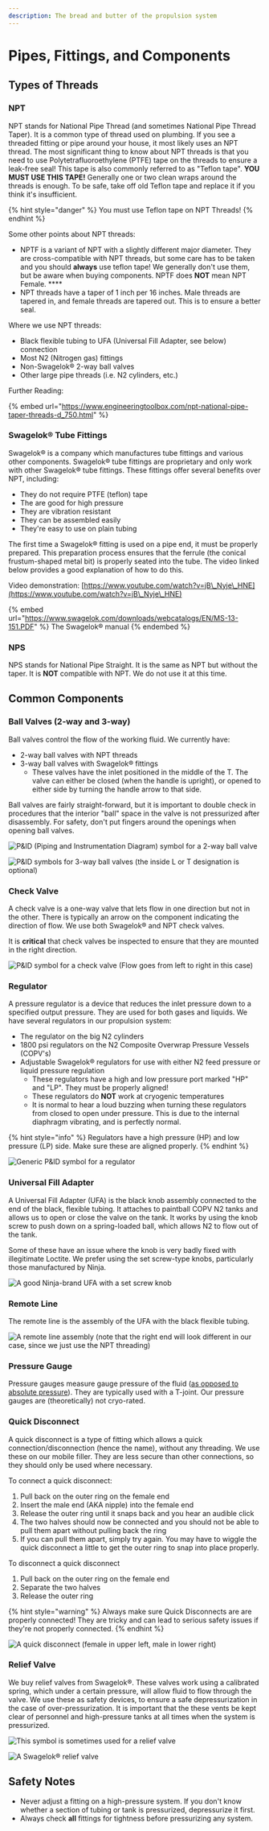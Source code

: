 ```yaml
---
description: The bread and butter of the propulsion system
---
```


# Pipes, Fittings, and Components

## Types of Threads

### NPT

NPT stands for National Pipe Thread (and sometimes National Pipe Thread Taper). It is a common type of thread used on plumbing. If you see a threaded fitting or pipe around your house, it most likely uses an NPT thread. The most significant thing to know about NPT threads is that you need to use Polytetrafluoroethylene (PTFE) tape on the threads to ensure a leak-free seal! This tape is also commonly referred to as "Teflon tape". **YOU MUST USE THIS TAPE!** Generally one or two clean wraps around the threads is enough. To be safe, take off old Teflon tape and replace it if you think it's insufficient.

{% hint style="danger" %}
You must use Teflon tape on NPT Threads!
{% endhint %}

Some other points about NPT threads:

* NPTF is a variant of NPT with a slightly different major diameter. They are cross-compatible with NPT threads, but some care has to be taken and you should **always** use teflon tape! We generally don't use them, but be aware when buying components. NPTF does **NOT** mean NPT Female. ****&#x20;
* NPT threads have a taper of 1 inch per 16 inches. Male threads are tapered in, and female threads are tapered out. This is to ensure a better seal.

Where we use NPT threads:

* Black flexible tubing to UFA (Universal Fill Adapter, see below) connection
* Most N2 (Nitrogen gas) fittings
* Non-Swagelok® 2-way ball valves
* Other large pipe threads (i.e. N2 cylinders, etc.)

Further Reading:

{% embed url="https://www.engineeringtoolbox.com/npt-national-pipe-taper-threads-d_750.html" %}

### Swagelok® Tube Fittings

Swagelok® is a company which manufactures tube fittings and various other components. Swagelok® tube fittings are proprietary and only work with other Swagelok® tube fittings. These fittings offer several benefits over NPT, including:

* They do not require PTFE (teflon) tape
* The are good for high pressure
* They are vibration resistant
* They can be assembled easily
* They're easy to use on plain tubing

The first time a Swagelok® fitting is used on a pipe end, it must be properly prepared. This preparation process ensures that the ferrule (the conical frustum-shaped metal bit) is properly seated into the tube. The video linked below provides a good explanation of how to do this.

Video demonstration: [https://www.youtube.com/watch?v=jB\_Nyje\_HNE](https://www.youtube.com/watch?v=jB\_Nyje\_HNE)

{% embed url="https://www.swagelok.com/downloads/webcatalogs/EN/MS-13-151.PDF" %}
The Swagelok® manual
{% endembed %}

### NPS

NPS stands for National Pipe Straight. It is the same as NPT but without the taper. It is **NOT** compatible with NPT. We do not use it at this time.

## Common Components

### Ball Valves (2-way and 3-way)

Ball valves control the flow of the working fluid. We currently have:

* 2-way ball valves with NPT threads
* 3-way ball valves with Swagelok® fittings
  * These valves have the inlet positioned in the middle of the T. The valve can either be closed (when the handle is upright), or opened to either side by turning the handle arrow to that side.

Ball valves are fairly straight-forward, but it is important to double check in procedures that the interior "ball" space in the valve is not pressurized after disassembly. For safety, don't put fingers around the openings when opening ball valves.

![P\&ID (Piping and Instrumentation Diagram) symbol for a 2-way ball valve](<../../.gitbook/assets/image (19).png>)

![P\&ID symbols for 3-way ball valves (the inside L or T designation is optional)](<../../.gitbook/assets/image (42).png>)

### Check Valve

A check valve is a one-way valve that lets flow in one direction but not in the other. There is typically an arrow on the component indicating the direction of flow. We use both Swagelok® and NPT check valves.

It is **critical** that check valves be inspected to ensure that they are mounted in the right direction.

![P\&ID symbol for a check valve (Flow goes from left to right in this case)](<../../.gitbook/assets/image (80).png>)

### Regulator

A pressure regulator is a device that reduces the inlet pressure down to a specified output pressure. They are used for both gases and liquids. We have several regulators in our propulsion system:

* The regulator on the big N2 cylinders
* 1800 psi regulators on the N2 Composite Overwrap Pressure Vessels (COPV's)
* Adjustable Swagelok® regulators for use with either N2 feed pressure or liquid pressure regulation
  * These regulators have a high and low pressure port marked "HP" and "LP". They must be properly aligned!
  * These regulators do **NOT** work at cryogenic temperatures
  * It is normal to hear a loud buzzing when turning these regulators from closed to open under pressure. This is due to the internal diaphragm vibrating, and is perfectly normal.

{% hint style="info" %}
Regulators have a high pressure (HP) and low pressure (LP) side. Make sure these are aligned properly.
{% endhint %}

![Generic P\&ID symbol for a regulator](<../../.gitbook/assets/image (1).png>)

### Universal Fill Adapter

A Universal Fill Adapter (UFA) is the black knob assembly connected to the end of the black, flexible tubing. It attaches to paintball COPV N2 tanks and allows us to open or close the valve on the tank. It works by using the knob screw to push down on a spring-loaded ball, which allows N2 to flow out of the tank.

Some of these have an issue where the knob is very badly fixed with illegitimate Loctite. We prefer using the set screw-type knobs, particularly those manufactured by Ninja.

![A good Ninja-brand UFA with a set screw knob](<../../.gitbook/assets/image (22).png>)

### Remote Line

The remote line is the assembly of the UFA with the black flexible tubing.

![A remote line assembly (note that the right end will look different in our case, since we just use the NPT threading)](<../../.gitbook/assets/image (39).png>)

### Pressure Gauge

Pressure gauges measure gauge pressure of the fluid ([as opposed to absolute pressure](https://www.machinedesign.com/pneumatics/what-s-difference-between-gauge-absolute-differential-and-sealed-pressure)). They are typically used with a T-joint. Our pressure gauges are (theoretically) not cryo-rated.

### Quick Disconnect

A quick disconnect is a type of fitting which allows a quick connection/disconnection (hence the name), without any threading. We use these on our mobile filler. They are less secure than other connections, so they should only be used where necessary.

To connect a quick disconnect:

1. Pull back on the outer ring on the female end
2. Insert the male end (AKA nipple) into the female end
3. Release the outer ring until it snaps back and you hear an audible click
4. The two halves should now be connected and you should not be able to pull them apart without pulling back the ring
5. If you can pull them apart, simply try again. You may have to wiggle the quick disconnect a little to get the outer ring to snap into place properly.

To disconnect a quick disconnect

1. Pull back on the outer ring on the female end
2. Separate the two halves
3. Release the outer ring

{% hint style="warning" %}
Always make sure Quick Disconnects are are properly connected! They are tricky and can lead to serious safety issues if they're not properly connected.
{% endhint %}

![A quick disconnect (female in upper left, male in lower right)](<../../.gitbook/assets/image (28).png>)

### Relief Valve

We buy relief valves from Swagelok®. These valves work using a calibrated spring, which under a certain pressure, will allow fluid to flow through the valve. We use these as safety devices, to ensure a safe depressurization in the case of over-pressurization. It is important that the these vents be kept clear of personnel and high-pressure tanks at all times when the system is pressurized.

![This symbol is sometimes used for a relief valve](<../../.gitbook/assets/image (58).png>)

![A Swagelok® relief valve](<../../.gitbook/assets/image (24).png>)

## Safety Notes

* Never adjust a fitting on a high-pressure system. If you don't know whether a section of tubing or tank is pressurized, depressurize it first.
* Always check **all** fittings for tightness before pressurizing any system.
